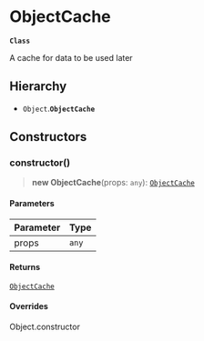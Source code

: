 # ObjectCache

**`Class`**

A cache for data to be used later

## Hierarchy

* `Object`.**`ObjectCache`**

## Constructors

### constructor()

> **new ObjectCache**(props: `any`): [`ObjectCache`](class.objectcache.md)

#### Parameters

| Parameter | Type  |
| --------- | ----- |
| props     | `any` |

#### Returns

[`ObjectCache`](class.objectcache.md)

#### Overrides

Object.constructor
